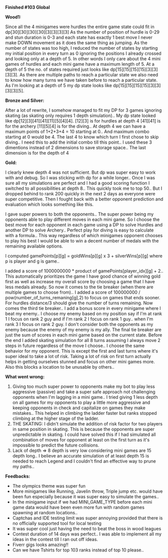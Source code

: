 **Finished #103 Global**

****Wood1:****

Since all the 4 minigames were hurdles the entire game state could fit in dp[30][30][30][30][3][3][3][3]
As the number of position of hurdle is 0-29 and stun duration is 0-3 and each state has exactly 1 best move
I never make DOWN movement as it does the same thing as jumping.
As the number of states was too high, I reduced the number of states by starting my initial position in every turn as 0 ignoring the positions I already crossed and looking only at a depth of 5.
In other words I only care about the 4 mini games of hurdles and each mini game have a maximum length of 5.
At a depth of 5 the no. of states required just looks like dp[15][15][15][15][3][3][3][3].
As there are multiple paths to reach a particular state we also need to know how many turns we have taken before to reach a particular state.
As I'm looking at a depth of 5 my dp state looks like dp[15][15][15][15][3][3][3][3][5].


****Bronze and Silver:****

After a lot of rewrite, I somehow managed to fit my DP for 3 games ignoring skating (as skating only requires 1 depth simulation)..
My dp state looked like dp[12][3][41][41][11][5][4][4].
[12][3] is for hurdles at depth 4
[41][41] is for the archery
[11][5][4] is for the diving.. At depth 4 we can have a maximum points of 1+2+3+4 = 10 starting at 0.. And maximum combo starting at 0 would be 4. The last 4 to know which turn I first chose to skip diving.. I need this to add the initial combo till this point.. I used these 3 dimentions instead of 2 dimensions to save storage space.. 
The last dimension is for the depth of 4

****Gold:****

I clearly knew depth 4 was not sufficient. But dp was super easy to work with and debug. So I was sticking with dp for a while longer.. Once I was sure all my simulations are perfect and I had a good scoring function I switched to all possibilities at depth 8.. This quickly took me to top 50.. But I dropped behind to rank 200 quickly in the next 2 days as everyone were super competitive. Then I fought back with a better opponent prediction and evaluation which looks something like this.

I gave super powers to both the opponents.. The super power being my opponents able to play different moves in each mini game. So I choose the best move for each opponent in each game using a DP to solve Hurdles and another DP to solve Archery.. Perfect play for diving is easy to calculate with a formula.. This way regardless of which minigames opponent chooses to play his best I would be able to win a decent number of medals with the remaining available options.

I computed gamePoints[p][g] = goldWins[p][g] x 3 + silverWins[p][g] where p is player and g is game..

I added a score of 1000000000 * product of gamePoints[player_idx][g] + 2.. This automatically prioritizes the game I have good chance of winning gold first as well as increase my overall score by choosing a game that I have less medals already. So now it comes to the tie breaker (when there are multiple games to choose from).. I added a score of 100000000 / pow(number_of_turns_remaning[g],2) to focus on games that ends sooner. For hurdles distance/3 should give the number of turns remaining. Now comes the third tie breaker.. I add a bonus score in every minigame where I beat my enemy.. I choose my enemy based on my position say if I'm at rank 1 I focus on rank 2 guy and if I'm rank 2 I focus on rank 1 guy.. when I'm rank 3 I focus on rank 2 guy. I don't consider both the opponents as my enemy because the enemy of my enemy is my ally. The final tie breaker are just the sum of scores in each mini game based on the current state. Before the end I added skating simulation for all 8 turns assuming I always move 2 steps in future regardless of the move I choose.. I choose the same behavior for my opponent. This is except the first and last turns where it's super ideal to take a lot of risk. Taking a lot of risk on first turn actually helps in getting ourselves stunned and focus on other mini games more. Also this blocks a location to be unusable by others.. 


****What went wrong:****

1) Giving too much super power to opponents make my bot to play less aggressive (passive) and take a super safe approach not challenging opponents when I'm lagging in a mini game.. I tried giving 1 less depth on all games for my opponents to play a little more aggressive and keeping opponents in check and capitalize on games they make mistakes.. This helped in climbing the ladder faster but ranks stopped climbing at the higher stage of the ladder.
2) THE SKATING: I didn't simulate the addition of risk factor for two players in same position in skating. This is because the opponents are super unpredictable in skating. I could have solved this if I had simulated all combination of moves for opponent at least on the first turn as it's impossible to predict the future collisions.
3) Lack of depth => 8 depth is very low considering mini games are 15 depth long.. I believe an accurate simulation of at least depth 15 is needed to reach Legend and I couldn't find an effective way to prune my paths..

****Feedbacks:****

* The olympics theme was super fun
* More minigames like Running, Javelin throw, Triple jump etc. would have been fun especially because it was super easy to simulate the games..
* In the minigame input if we had MINI_GAME_TYPE before each mini game data would have been even more fun with random games spawning at random locations..
* Captchas and IDE testing limit was super annoying provided that there is no officially supported tool for local testing
* It was super cool just having the need to beat the boss in wood leagues
* Contest duration of 14 days was perfect.. I was able to implement all my ideas in the contest till I ran out off ideas.
* Fiverr gigs looks amazing!!
* Can we have Tshirts for top 103 ranks instead of top 10 please.. 


